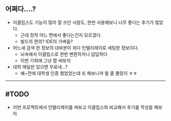 ## 어쩌다....?
- 이클립스도 기능이 많아 잘 쓰던 사람도, 한번 사용해보니 너무 좋다는 후기가 많았다.
	- 근데 정작 어느 면에서 좋다는건지 모르겠다.
	- 빌드의 편의? IDE의 가벼움?
- 어느새 검색 한 정보의 대부분이 죄다 인텔리제이로 세팅한 정보이다.
	- 뇌속에서 이클립스로 한번 변환하자니 답답하다
	- 이번 기회에 그냥 함 써보지
- 대학 메일만 있으면 무료네...?
	- 예~전에 대학생 인증 했었었는데 또 해보니까 될 줄 몰랐지 ㅎㅎ
---
## #TODO 
- 이번 프로젝트에서 인텔리제이를 써보고 이클립스와 비교해서 후기를 작성을 해보자